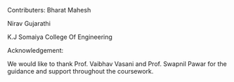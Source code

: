 Contributers:
Bharat Mahesh

Nirav Gujarathi

K.J Somaiya College Of Engineering

Acknowledgement:

We would like to thank Prof. Vaibhav Vasani and Prof. Swapnil Pawar for the guidance and support throughout the coursework.
